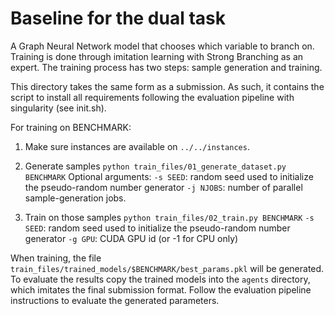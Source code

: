 # Baseline for the dual task

A Graph Neural Network model that chooses which variable to branch on. Training is done through imitation learning with Strong Branching as an expert. The training process has two steps: sample generation and training.

This directory takes the same form as a submission. As such, it contains the script to install all requirements following the evaluation pipeline with singularity (see init.sh).

For training on BENCHMARK:

1. Make sure instances are available on `../../instances`.

2. Generate samples
`python train_files/01_generate_dataset.py BENCHMARK`
Optional arguments:
`-s SEED`: random seed used to initialize the pseudo-random number generator
`-j NJOBS`: number of parallel sample-generation jobs.

3. Train on those samples
`python train_files/02_train.py BENCHMARK`
`-s SEED`: random seed used to initialize the pseudo-random number generator
`-g GPU`: CUDA GPU id (or -1 for CPU only)

When training, the file `train_files/trained_models/$BENCHMARK/best_params.pkl` will be generated. To evaluate the results copy the trained models into the `agents` directory, which imitates the final submission format. Follow the evaluation pipeline instructions to evaluate the generated parameters.
